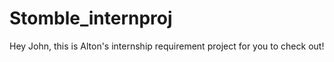 # Stomble_internproj
Hey John, this is Alton's internship requirement project for you to check out!
